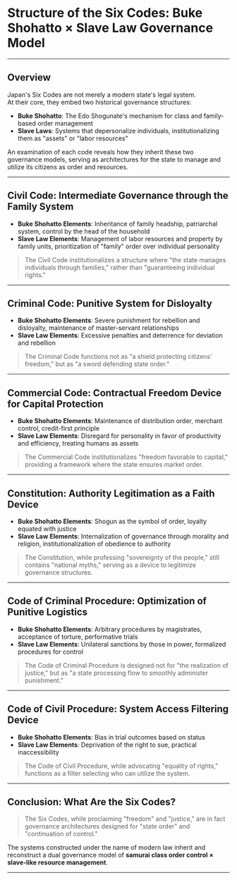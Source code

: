 # Structure of the Six Codes: Buke Shohatto × Slave Law Governance Model

---

## Overview

Japan's Six Codes are not merely a modern state's legal system.  
At their core, they embed two historical governance structures:

- **Buke Shohatto**: The Edo Shogunate's mechanism for class and family-based order management  
- **Slave Laws**: Systems that depersonalize individuals, institutionalizing them as "assets" or "labor resources"

An examination of each code reveals how they inherit these two governance models, serving as architectures for the state to manage and utilize its citizens as order and resources.

---

## Civil Code: Intermediate Governance through the Family System

- **Buke Shohatto Elements**: Inheritance of family headship, patriarchal system, control by the head of the household
- **Slave Law Elements**: Management of labor resources and property by family units, prioritization of "family" order over individual personality

> The Civil Code institutionalizes a structure where "the state manages individuals through families," rather than "guaranteeing individual rights."

---

## Criminal Code: Punitive System for Disloyalty

- **Buke Shohatto Elements**: Severe punishment for rebellion and disloyalty, maintenance of master-servant relationships
- **Slave Law Elements**: Excessive penalties and deterrence for deviation and rebellion

> The Criminal Code functions not as "a shield protecting citizens' freedom," but as "a sword defending state order."

---

## Commercial Code: Contractual Freedom Device for Capital Protection

- **Buke Shohatto Elements**: Maintenance of distribution order, merchant control, credit-first principle
- **Slave Law Elements**: Disregard for personality in favor of productivity and efficiency, treating humans as assets

> The Commercial Code institutionalizes "freedom favorable to capital," providing a framework where the state ensures market order.

---

## Constitution: Authority Legitimation as a Faith Device

- **Buke Shohatto Elements**: Shogun as the symbol of order, loyalty equated with justice
- **Slave Law Elements**: Internalization of governance through morality and religion, institutionalization of obedience to authority

> The Constitution, while professing "sovereignty of the people," still contains "national myths," serving as a device to legitimize governance structures.

---

## Code of Criminal Procedure: Optimization of Punitive Logistics

- **Buke Shohatto Elements**: Arbitrary procedures by magistrates, acceptance of torture, performative trials
- **Slave Law Elements**: Unilateral sanctions by those in power, formalized procedures for control

> The Code of Criminal Procedure is designed not for "the realization of justice," but as "a state processing flow to smoothly administer punishment."

---

## Code of Civil Procedure: System Access Filtering Device

- **Buke Shohatto Elements**: Bias in trial outcomes based on status
- **Slave Law Elements**: Deprivation of the right to sue, practical inaccessibility

> The Code of Civil Procedure, while advocating "equality of rights," functions as a filter selecting who can utilize the system.

---

## Conclusion: What Are the Six Codes?

> The Six Codes, while proclaiming "freedom" and "justice," are in fact governance architectures designed for "state order" and "continuation of control."

The systems constructed under the name of modern law inherit and reconstruct a dual governance model of **samurai class order control × slave-like resource management**.

---
